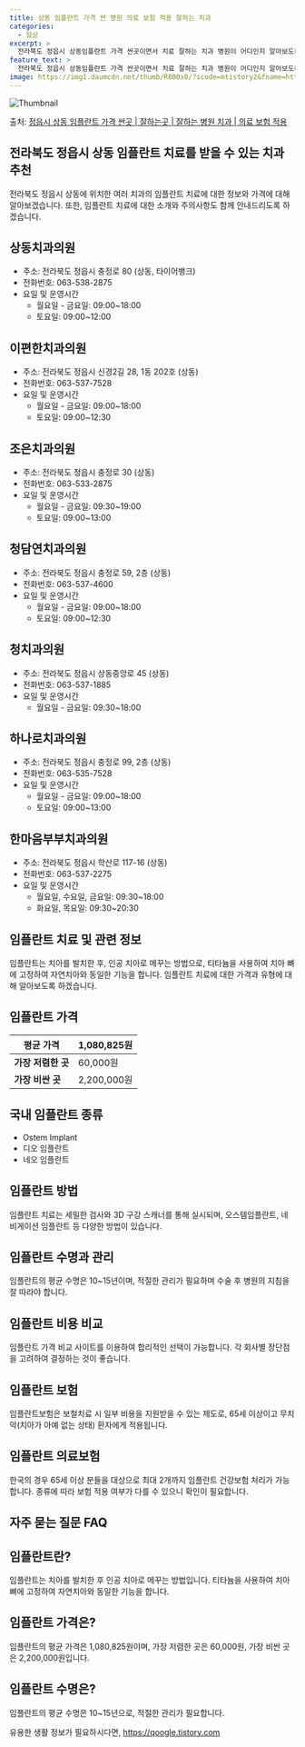 ```yaml
---
title: 상동 임플란트 가격 싼 병원 의료 보험 적용 잘하는 치과
categories:
  - 일상
excerpt: >
  전라북도 정읍시 상동임플란트 가격 싼곳이면서 치료 잘하는 치과 병원이 어디인지 알아보도록 하겠습니다. 전라북도 정읍시 상동에 위치한 상동치과의원 이편한치과의원 조은치과의원 청담연치과의원 청치과의원 하나로치과의원 한마음부부치과의원 순서대로 안내 드리며, 임플란트 치료시 신경써야 할 부분 또한 같이 공유 드리겠습니다.2024년 임플란트 가격 살펴보기 👈 클릭임플란트 평균 가격상동치과의원표 내에 있는 전화 번호를 클릭 하시면 상동치과의원로 바로 전화 연결 됩니다.분류주소전화번호치과의원전라북도 정읍시 충정로 80 (상동, 타이어뱅크)📞063-538-2875로 전화하기상동치과의원 위치 확인하기 👈 클릭요일운영시간월요일09:00~18:00화요일09:00~18:00수요일09:00~18..
feature_text: >
  전라북도 정읍시 상동임플란트 가격 싼곳이면서 치료 잘하는 치과 병원이 어디인지 알아보도록 하겠습니다. 전라북도 정읍시 상동에 위치한 상동치과의원 이편한치과의원 조은치과의원 청담연치과의원 청치과의원 하나로치과의원 한마음부부치과의원 순서대로 안내 드리며, 임플란트 치료시 신경써야 할 부분 또한 같이 공유 드리겠습니다.2024년 임플란트 가격 살펴보기 👈 클릭임플란트 평균 가격상동치과의원표 내에 있는 전화 번호를 클릭 하시면 상동치과의원로 바로 전화 연결 됩니다.분류주소전화번호치과의원전라북도 정읍시 충정로 80 (상동, 타이어뱅크)📞063-538-2875로 전화하기상동치과의원 위치 확인하기 👈 클릭요일운영시간월요일09:00~18:00화요일09:00~18:00수요일09:00~18..
image: https://img1.daumcdn.net/thumb/R800x0/?scode=mtistory2&fname=https%3A%2F%2Fblog.kakaocdn.net%2Fdn%2FcAL1QB%2FbtsGZWooK6l%2FR6X8oZl67uHYRcHzxcP5Ak%2Fimg.webp
---
```


![Thumbnail](https://img1.daumcdn.net/thumb/R800x0/?scode=mtistory2&fname=https%3A%2F%2Fblog.kakaocdn.net%2Fdn%2FcAL1QB%2FbtsGZWooK6l%2FR6X8oZl67uHYRcHzxcP5Ak%2Fimg.webp)

<p>출처: <a href="https://qoogle.tistory.com/7069" rel="dofollow">정읍시 상동 임플란트 가격 싼곳 | 잘하는곳 | 잘하는 병원 치과 | 의료 보험 적용</a> </p>

## 전라북도 정읍시 상동 임플란트 치료를 받을 수 있는 치과 추천

전라북도 정읍시 상동에 위치한 여러 치과의 임플란트 치료에 대한 정보와 가격에 대해 알아보겠습니다. 또한, 임플란트 치료에 대한 소개와
주의사항도 함께 안내드리도록 하겠습니다.

## **상동치과의원**

  * 주소: 전라북도 정읍시 충정로 80 (상동, 타이어뱅크)
  * 전화번호: 063-538-2875
  * 요일 및 운영시간 
    * 월요일 - 금요일: 09:00~18:00
    * 토요일: 09:00~12:00

## **이편한치과의원**

  * 주소: 전라북도 정읍시 신경2길 28, 1동 202호 (상동)
  * 전화번호: 063-537-7528
  * 요일 및 운영시간 
    * 월요일 - 금요일: 09:00~18:00
    * 토요일: 09:00~12:30

## **조은치과의원**

  * 주소: 전라북도 정읍시 충정로 30 (상동)
  * 전화번호: 063-533-2875
  * 요일 및 운영시간 
    * 월요일 - 금요일: 09:30~19:00
    * 토요일: 09:00~13:00

## **청담연치과의원**

  * 주소: 전라북도 정읍시 충정로 59, 2층 (상동)
  * 전화번호: 063-537-4600
  * 요일 및 운영시간 
    * 월요일 - 금요일: 09:00~18:00
    * 토요일: 09:00~12:30

## **청치과의원**

  * 주소: 전라북도 정읍시 상동중앙로 45 (상동)
  * 전화번호: 063-537-1885
  * 요일 및 운영시간 
    * 월요일 - 금요일: 09:30~18:00

## **하나로치과의원**

  * 주소: 전라북도 정읍시 충정로 99, 2층 (상동)
  * 전화번호: 063-535-7528
  * 요일 및 운영시간 
    * 월요일 - 금요일: 09:00~18:00
    * 토요일: 09:00~13:00

## **한마음부부치과의원**

  * 주소: 전라북도 정읍시 학산로 117-16 (상동)
  * 전화번호: 063-537-2275
  * 요일 및 운영시간 
    * 월요일, 수요일, 금요일: 09:30~18:00
    * 화요일, 목요일: 09:30~20:30

## 임플란트 치료 및 관련 정보

임플란트는 치아를 발치한 후, 인공 치아로 메꾸는 방법으로, 티타늄을 사용하여 치아 뼈에 고정하여 자연치아와 동일한 기능을 합니다. 임플란트
치료에 대한 가격과 유형에 대해 알아보도록 하겠습니다.

## **임플란트 가격**

**평균 가격** | 1,080,825원  
---|---  
**가장 저렴한 곳** | 60,000원  
**가장 비싼 곳** | 2,200,000원  
  
## **국내 임플란트 종류**

  * Ostem Implant
  * 디오 임플란트
  * 네오 임플란트

## **임플란트 방법**

임플란트 치료는 세밀한 검사와 3D 구강 스캐너를 통해 실시되며, 오스템임플란트, 네비게이션 임플란트 등 다양한 방법이 있습니다.

## **임플란트 수명과 관리**

임플란트의 평균 수명은 10~15년이며, 적절한 관리가 필요하며 수술 후 병원의 지침을 잘 따라야 합니다.

## **임플란트 비용 비교**

임플란트 가격 비교 사이트를 이용하여 합리적인 선택이 가능합니다. 각 회사별 장단점을 고려하여 결정하는 것이 좋습니다.

## **임플란트 보험**

임플란트보험은 보철치료 시 일부 비용을 지원받을 수 있는 제도로, 65세 이상이고 무치악(치아가 아예 없는 상태) 환자에게 적용됩니다.

## **임플란트 의료보험**

한국의 경우 65세 이상 분들을 대상으로 최대 2개까지 임플란트 건강보험 처리가 가능합니다. 종류에 따라 보험 적용 여부가 다를 수 있으니
확인이 필요합니다.

## 자주 묻는 질문 FAQ

## **임플란트란?**

임플란트는 치아를 발치한 후 인공 치아로 메꾸는 방법입니다. 티타늄을 사용하여 치아 뼈에 고정하여 자연치아와 동일한 기능을 합니다.

## **임플란트 가격은?**

임플란트의 평균 가격은 1,080,825원이며, 가장 저렴한 곳은 60,000원, 가장 비싼 곳은 2,200,000원입니다.

## **임플란트 수명은?**

임플란트의 평균 수명은 10~15년으로, 적절한 관리가 필요합니다.

 

유용한 생활 정보가 필요하시다면, <a href="https://qoogle.tistory.com" rel="dofollow">https://qoogle.tistory.com</a>


